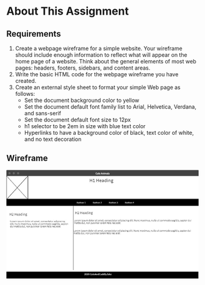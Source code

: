# About This Assignment

## Requirements

1. Create a webpage wireframe for a simple website. Your wireframe should include enough information to reflect what will appear on the home page of a website. Think about the general elements of most web pages: headers, footers, sidebars, and content areas.
2. Write the basic HTML code for the webpage wireframe you have created.
3. Create an external style sheet to format your simple Web page as follows:
   - Set the document background color to yellow
   - Set the document default font family list to Arial, Helvetica, Verdana, and sans-serif
   - Set the document default font size to 12px
   - h1 selector to be 2em in size with blue text color
   - Hyperlinks to have a background color of black, text color of white, and no text decoration

## Wireframe

![wireframe](billie-wireframe.jpg)
